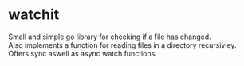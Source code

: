 # watchit

Small and simple go library for checking if a file has changed.  
Also implements a function for reading files in a directory recursivley.   
Offers sync aswell as async watch functions.
